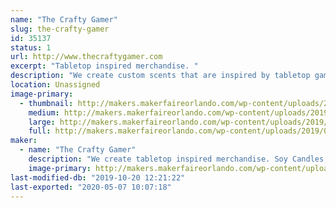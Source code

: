 ```yaml
---
name: "The Crafty Gamer"
slug: the-crafty-gamer
id: 35137
status: 1
url: http://www.thecraftygamer.com
excerpt: "Tabletop inspired merchandise. "
description: "We create custom scents that are inspired by tabletop games. Our soy based candles and wax melts, room sprays and reed diffusers are designed to be further immerse players when playing traditional board games or role playing games."
location: Unassigned
image-primary:
  - thumbnail: http://makers.makerfaireorlando.com/wp-content/uploads/2019/07/xRjvTBShWCk25wt1xsOdKplda2KZ6RhWVA-150x150.png
    medium: http://makers.makerfaireorlando.com/wp-content/uploads/2019/07/xRjvTBShWCk25wt1xsOdKplda2KZ6RhWVA-300x298.png
    large: http://makers.makerfaireorlando.com/wp-content/uploads/2019/07/xRjvTBShWCk25wt1xsOdKplda2KZ6RhWVA.png
    full: http://makers.makerfaireorlando.com/wp-content/uploads/2019/07/xRjvTBShWCk25wt1xsOdKplda2KZ6RhWVA.png
maker:
  - name: "The Crafty Gamer"
    description: "We create tabletop inspired merchandise. Soy Candles, Wax Melts, Reed Diffusers, Room Sprays & Apparel with more items to come."
    image-primary: http://makers.makerfaireorlando.com/wp-content/uploads/2019/07/Logo-Social-1024x1024.png
last-modified-db: "2019-10-20 12:21:22"
last-exported: "2020-05-07 10:07:18"
---
```

